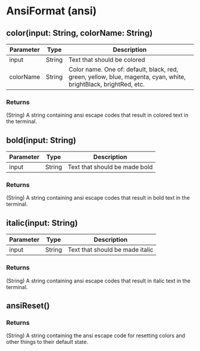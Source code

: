 # AnsiFormat (ansi)
## color(input: String, colorName: String)

| Parameter | Type   | Description                                                                                                      |
| --------- | ------ | ---------------------------------------------------------------------------------------------------------------- |
| input     | String | Text that should be colored                                                                                      |
| colorName | String | Color name. One of: default, black, red, green, yellow, blue, magenta, cyan, white, brightBlack, brightRed, etc. |

### Returns

(String) A string containing ansi escape codes that result in colored text in the terminal.

## bold(input: String)

| Parameter | Type   | Description                   |
| --------- | ------ | ----------------------------- |
| input     | String | Text that should be made bold |

### Returns

(String) A string containing ansi escape codes that result in bold text in the terminal.

## italic(input: String)

| Parameter | Type   | Description                     |
| --------- | ------ | ------------------------------- |
| input     | String | Text that should be made italic |

### Returns

(String) A string containing ansi escape codes that result in italic text in the terminal.

## ansiReset()

### Returns

(String) A string containing the ansi escape code for resetting colors and other things to their default state.

